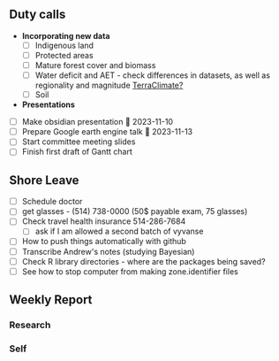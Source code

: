 ## Duty calls
- **Incorporating new data**
	- [ ] Indigenous land
	- [ ] Protected areas
	- [ ] Mature forest cover and biomass
	- [ ] Water deficit and AET - check differences in datasets, as well as regionality and magnitude [TerraClimate?](https://developers.google.com/earth-engine/datasets/catalog/IDAHO_EPSCOR_TERRACLIMATE#bands)
	- [ ] Soil

- **Presentations**
- [ ] Make obsidian presentation 📅 2023-11-10
- [ ] Prepare Google earth engine talk 📅 2023-11-13
- [ ] Start committee meeting slides
- [ ] Finish first draft of Gantt chart

## Shore Leave
- [ ] Schedule doctor
- [ ] get glasses - (514) 738-0000 (50$ payable exam, 75 glasses)
- [ ] Check travel health insurance 514-286-7684
	- [ ] ask if I am allowed a second batch of vyvanse
- [ ] How to push things automatically with github
- [ ] Transcribe Andrew's notes (studying Bayesian)
- [ ] Check R library directories - where are the packages being saved?
- [ ] See how to stop computer from making zone.identifier files
## Weekly Report
### Research

### Self

